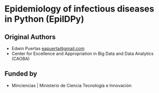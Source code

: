 # Epidemiology of infectious diseases in Python (EpilDPy)

## Original Authors

- Edwin Puertas <eapuerta@gmail.com>
- Center for Excellence and Appropriation in Big Data and Data Analytics (CAOBA)

## Funded by

- Minciencias | Ministerio de Ciencia Tecnología e Innovación

